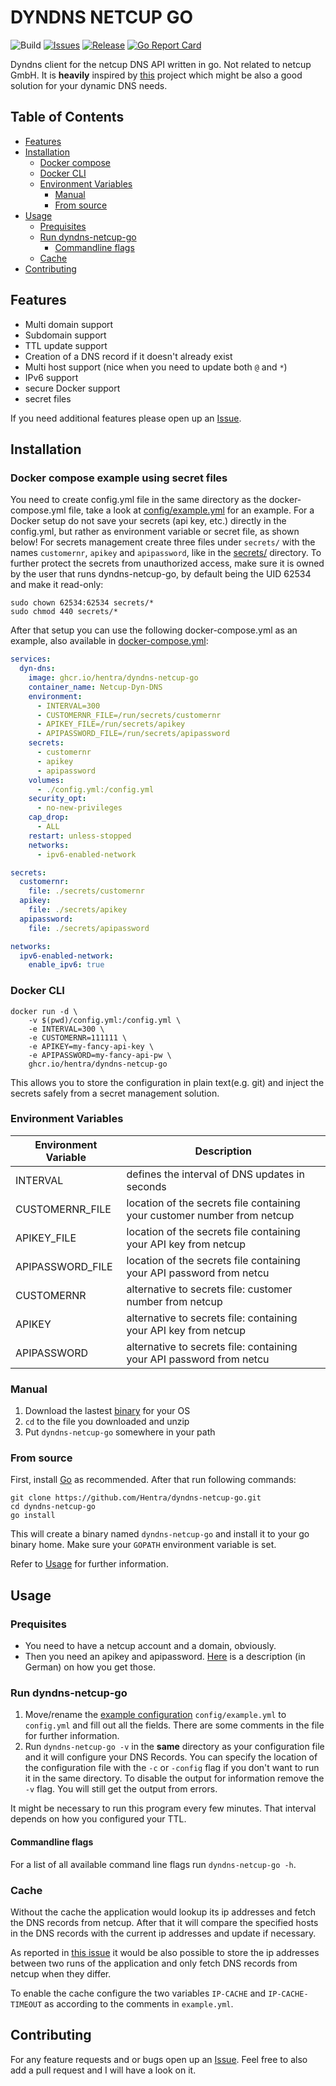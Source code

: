 # DYNDNS NETCUP GO
![Build](https://github.com/Hentra/dyndns-netcup-go/workflows/Build/badge.svg?branch=master)
[![Issues](https://img.shields.io/github/issues/Hentra/dyndns-netcup-go)](https://github.com/Hentra/dyndns-netcup-go/issues)
[![Release](https://img.shields.io/github/release/Hentra/dyndns-netcup-go?include_prereleases)](https://github.com/Hentra/dyndns-netcup-go/releases)
[![Go Report Card](https://goreportcard.com/badge/github.com/Hentra/dyndns-netcup-go)](https://goreportcard.com/report/github.com/Hentra/dyndns-netcup-go)

Dyndns client for the netcup DNS API written in go. Not
related to netcup GmbH. It is **heavily** inspired by 
[this](https://github.com/stecklars/dynamic-dns-netcup-api) 
project which might be also a good solution for your 
dynamic DNS needs. 

## Table of Contents
<!-- vim-markdown-toc GFM -->

* [Features](#features)
* [Installation](#installation)
	* [Docker compose](#docker-compose-example-using-secret-files)
	* [Docker CLI](#docker-cli)
  * [Environment Variables](#environment-variables)
	* [Manual](#manual)
	* [From source](#from-source)
* [Usage](#usage)
	* [Prequisites](#prequisites)
	* [Run dyndns-netcup-go](#run-dyndns-netcup-go)
		* [Commandline flags](#commandline-flags)
	* [Cache](#cache)
* [Contributing](#contributing)

<!-- vim-markdown-toc -->

## Features

* Multi domain support
* Subdomain support
* TTL update support
* Creation of a DNS record if it doesn't already exist
* Multi host support (nice when you need to update both `@` and `*`) 
* IPv6 support
* secure Docker support 
* secret files

If you need additional features please open up an
[Issue](https://github.com/Hentra/dyndns-netcup-go/issues).

## Installation 

### Docker compose example using secret files

You need to create config.yml file in the same directory as the docker-compose.yml file, take a look at [config/example.yml](config/example.yml) for an example.
For a Docker setup do not save your secrets (api key, etc.) directly in the config.yml, but rather as environment variable or secret file, as shown below!
For secrets management create three files under `secrets/` with the names `customernr`, `apikey` and `apipassword`, like in the [secrets/](secrets/) directory.
To further protect the secrets from unauthorized access, make sure it is owned by the user that runs dyndns-netcup-go, by default being the UID 62534 and make it read-only:
```shell
sudo chown 62534:62534 secrets/*
sudo chmod 440 secrets/*
```

After that setup you can use the following docker-compose.yml as an example, also available in [docker-compose.yml](docker-compose.yml):
```compose.yml
services:
  dyn-dns:
    image: ghcr.io/hentra/dyndns-netcup-go
    container_name: Netcup-Dyn-DNS
    environment:
      - INTERVAL=300
      - CUSTOMERNR_FILE=/run/secrets/customernr
      - APIKEY_FILE=/run/secrets/apikey
      - APIPASSWORD_FILE=/run/secrets/apipassword
    secrets:
      - customernr
      - apikey
      - apipassword
    volumes:
      - ./config.yml:/config.yml
    security_opt:
      - no-new-privileges
    cap_drop:
      - ALL
    restart: unless-stopped
    networks:
      - ipv6-enabled-network

secrets:
  customernr:
    file: ./secrets/customernr
  apikey:
    file: ./secrets/apikey
  apipassword:
    file: ./secrets/apipassword

networks:
  ipv6-enabled-network:
    enable_ipv6: true
```

### Docker CLI

    docker run -d \
        -v $(pwd)/config.yml:/config.yml \
        -e INTERVAL=300 \
        -e CUSTOMERNR=111111 \
        -e APIKEY=my-fancy-api-key \
        -e APIPASSWORD=my-fancy-api-pw \
        ghcr.io/hentra/dyndns-netcup-go

This allows you to store the configuration in plain text(e.g. git) and inject the secrets safely from a secret management solution.

### Environment Variables

| Environment Variable | Description                                                             |
|----------------------|-------------------------------------------------------------------------|
| INTERVAL             | defines the interval of DNS updates in seconds                          |
| CUSTOMERNR_FILE      | location of the secrets file containing your customer number from netcup|
| APIKEY_FILE          | location of the secrets file containing your API key from netcup        |
| APIPASSWORD_FILE     | location of the secrets file containing your API password from netcu    |
| CUSTOMERNR           | alternative to secrets file: customer number from netcup                |
| APIKEY               | alternative to secrets file: containing your API key from netcup        |
| APIPASSWORD          | alternative to secrets file: containing your API password from netcu    |

### Manual
 1. Download the lastest [binary](https://github.com/Hentra/dyndns-netcup-go/releases) for your OS
 2. `cd` to the file you downloaded and unzip
 3. Put `dyndns-netcup-go` somewhere in your path

### From source 
First, install [Go](https://golang.org/doc/install) as
recommended.  After that run following commands:

    git clone https://github.com/Hentra/dyndns-netcup-go.git 
    cd dyndns-netcup-go
    go install

This will create a binary named `dyndns-netcup-go` and install it to your go
binary home. Make sure your `GOPATH` environment variable is set. 

Refer to [Usage](#usage) for further information.

## Usage

### Prequisites

* You need to have a netcup account and a domain, obviously.
* Then you need an apikey and apipassword.
  [Here](https://www.netcup-wiki.de/wiki/CCP_API#Authentifizierung) is a
description (in German) on how you get those.

### Run dyndns-netcup-go
1. Move/rename the [example configuration](./config/example.yml) `config/example.yml` 
to `config.yml` and fill out all the fields. There are some comments in the file for further information. 
2. Run `dyndns-netcup-go -v` in the **same** directory as your configuration file and it will
configure your DNS Records. You can specify the location of the
configuration file with the `-c` or `-config` flag if you don't want to run
it in the same directory. To disable the output for information remove the `-v` flag. You will
still get the output from errors.

It might be necessary to run this program every few minutes. That interval
depends on how you configured your TTL.

#### Commandline flags
For a list of all available command line flags run `dyndns-netcup-go -h`.

### Cache
Without the cache the application would lookup its ip addresses and fetch the DNS
records from netcup. After that it will compare the specified hosts in the DNS
records with the current ip addresses and update if necessary. 

As reported in [this issue](https://github.com/Hentra/dyndns-netcup-go/issues/1)
it would be also possible to store the ip addresses between two runs of the
application and only fetch DNS records from netcup when they differ. 

To enable the cache configure the two variables `IP-CACHE` and
`IP-CACHE-TIMEOUT` as according to the comments in `example.yml`.

## Contributing 
For any feature requests and or bugs open up an
[Issue](https://github.com/Hentra/dyndns-netcup-go/issues).  Feel free to also
add a pull request and I will have a look on it.

